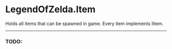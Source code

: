 # LegendOfZelda.Item
Holds all items that can be spawned in game. Every item implements IItem.

---
### TODO:
